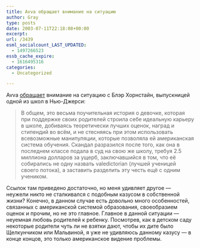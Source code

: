 ```yaml
---
title: Avva обращает внимание на ситуацию
author: Gray
type: posts
date: 2003-07-11T22:18:08+00:00
excerpt:
url: /3439
esml_socialcount_LAST_UPDATED:
  - 1497266523
essb_cache_expire:
  - 1616495316
categories:
  - Uncategorized

---
```








Avva <a href="http://www.livejournal.com/users/avva/849133.html" target="_blank">обращает</a> внимание на ситуацию с Блэр Хорнстайн, выпускницей одной из школ в Нью-Джерси:

> В общем, это весьма поучительная история о девочке, которая при поддержке своих родителей строила себе идеальную карьеру в школе, добиваясь теоретически лучших оценок, наград и стипендий во всём, и не стесняясь при этом использовать всевозможные манипуляции, которые позволяла ей американская система обучения. Скандал разразился после того, как она в последнем классе подала в суд на свою же школу, требуя 2.5 миллиона долларов за ущерб, заключавшийся в том, что её собирались не одну назвать valedictorian (лучшей ученицей своего потока), а заставить разделить эту честь ещё с одним учеником.

Ссылок там приведено достаточно, но меня удивляет другое &#8212; неужели никто не сталкивался с подобным казусом в собственной жизни? Конечно, в данном случае есть довольно много особенностей, связанных с американской системой образования, своеобразием оценок и прочим, но не это главное. Главное в данной ситуации &#8212; неуемная любовь родителей к ребенку. Посмотрев, как в детском саду некоторые родители чуть ли не взятки дают, чтобы их дите было Щелкунчиком или Мальвиной, я уже не удивляюсь данному казусу &#8212; в конце концов, это только американское видение проблемы.